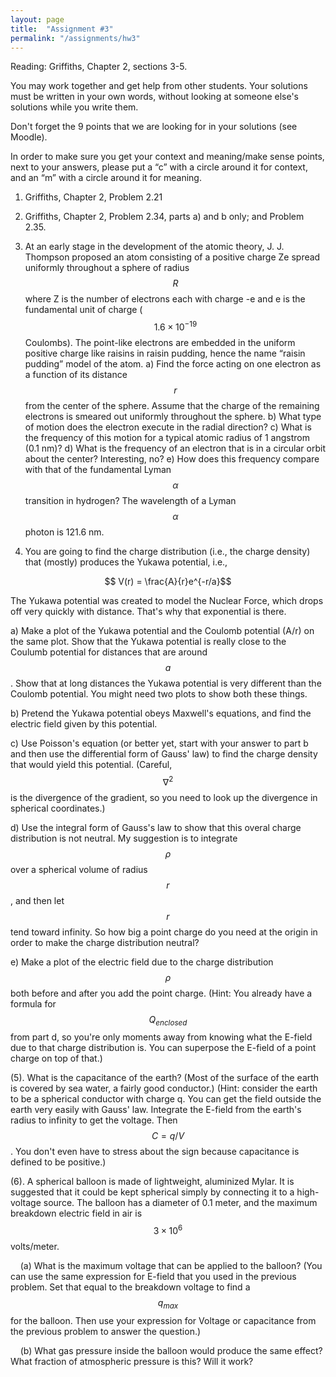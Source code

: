 ```yaml
---
layout: page
title:  "Assignment #3"
permalink: "/assignments/hw3"
---
```


Reading: Griffiths, Chapter 2, sections 3-5.


You may work together and get help from other students. Your solutions must be written in your own words, without looking at someone else's solutions while
you write them.

Don't forget the 9 points that we are looking for in your solutions (see Moodle).

In order to make sure you get your context and meaning/make sense points,
next to your answers, please put a “c” with a circle around it for context,
and an “m” with a circle around it for meaning.


1. Griffiths, Chapter 2, Problem 2.21

2. Griffiths, Chapter 2, Problem 2.34, parts a) and b only; and Problem 2.35.

3. At an early stage in the development of the atomic theory, J. J. Thompson proposed an atom consisting of a positive charge Ze spread uniformly throughout a sphere of radius $$R$$ where Z is the number of electrons each with charge -e and e is the fundamental unit of charge ($$1.6 \times 10^{-19}$$ Coulombs).  The point-like electrons are embedded in the uniform positive charge like raisins in raisin pudding, hence the name “raisin pudding” model of the atom.
    a) Find the force acting on one electron as a function of its distance $$r$$ from the center of the sphere. Assume that the charge of the remaining electrons is smeared out uniformly throughout the sphere.
    b) What type of motion does the electron execute in the radial direction?
    c) What is the frequency of this motion for a typical atomic radius of 1 angstrom (0.1 nm)?
    d) What is the frequency of an electron that is in a circular orbit about the center?  Interesting, no?
    e) How does this frequency compare with that of the fundamental Lyman $$\alpha$$ transition in
hydrogen? The wavelength of a Lyman $$\alpha$$ photon is 121.6 nm.

4. You are going to find the charge distribution (i.e., the charge density) that (mostly) produces the Yukawa potential, i.e.,

 $$ V(r) = \frac{A}{r}e^{-r/a}$$

The Yukawa potential was created to model the Nuclear Force, which drops off very quickly with distance. That's why that exponential is there. 

a) Make a plot of the Yukawa potential and the Coulomb potential 
(A/r) on the same plot.  Show that the Yukawa potential is really close to the Coulumb potential for distances that are around $$a$$. Show that at long distances the Yukawa potential is very different than the Coulomb potential.  You might need two plots to show both these things.  

b) Pretend the Yukawa potential obeys Maxwell's equations, and find the electric field given by this potential.

c) Use Poisson's equation (or better yet, start with your answer to part b and then use the differential form of Gauss' law) to find the charge density that would yield this potential. (Careful, $$\nabla^2$$ is the divergence of the gradient, so you need to look up the divergence in spherical coordinates.) 

d) Use the integral form of Gauss's law to show that this overal charge distribution is not neutral. My suggestion is to integrate $$\rho$$ over a spherical volume of radius $$r$$, and then let $$r$$ tend toward infinity.  So how big a point charge do you need at the origin in order to make the charge distribution neutral? 

e) Make a plot of the electric field due to the charge distribution $$\rho$$ both before and after you add the point charge.  (Hint: You already have a formula for $$Q_{enclosed}$$ from part d, so you're only moments away from knowing what the E-field due to that charge distribution is. You can superpose the E-field of a point charge on top of that.)

(5).   What is the capacitance of the earth? (Most of the surface of the earth is covered by sea water, a fairly good conductor.) (Hint: consider the earth to be a spherical conductor with charge q.  You can get the field outside the earth very easily with Gauss' law.  Integrate the E-field from the earth's radius to infinity to get the voltage.  Then $$ C = q/V$$. You don't even have to stress about the sign because capacitance is defined to be positive.)

(6).   A spherical balloon is made of lightweight, aluminized Mylar. It is suggested that it could be kept spherical simply by connecting it to a high-voltage source. The balloon has a diameter of 0.1 meter, and the maximum breakdown electric field in air is
$$ 3 \times 10^6$$ volts/meter.

&nbsp;&nbsp;&nbsp;&nbsp;(a) What is the maximum voltage that can be applied to the balloon? (You can use the same expression for E-field that you used in the previous problem. Set that equal to the breakdown voltage to find a $$q_{max}$$ for the balloon.  Then use your expression for Voltage or capacitance from the previous problem to answer the question.)

&nbsp;&nbsp;&nbsp;&nbsp;(b)  What gas pressure inside the balloon would produce the same effect?  What fraction of atmospheric pressure is this? Will it work?

